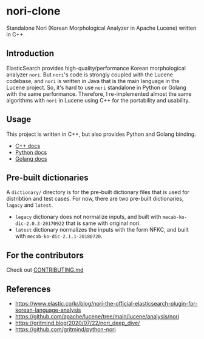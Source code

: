# nori-clone

Standalone Nori (Korean Morphological Analyzer in Apache Lucene) written in C++.

## Introduction

ElasticSearch provides high-quality/performance Korean morphological analyzer `nori`. But `nori`'s code is strongly coupled with the Lucene codebase, and `nori` is written in Java that is the main language in the Lucene project. So, it's hard to use `nori` standalone in Python or Golang with the same performance. Therefore, I re-implemented almost the same algorithms with `nori` in Lucene using C++ for the portability and usability.

## Usage

This project is written in C++, but also provides Python and Golang binding.

* [C++ docs](./nori/lib/README.md)
* [Python docs](./nori/python/README.md)
* [Golang docs](./nori/go/README.md)

## Pre-built dictionaries

A `dictionary/` directory is for the pre-built dictionary files that is used for distribtion and test cases. For now, there are two pre-built dictionaries, `lagacy` and `latest`.

* `legacy` dictionary does not normalize inputs, and built with `mecab-ko-dic-2.0.3-20170922` that is same with original nori.
* `latest` dictionary normalizes the inputs with the form NFKC, and built with `mecab-ko-dic-2.1.1-20180720`.

## For the contributors

Check out [CONTRIBUTING.md](./CONTRIBUTING.md)

## References

* <https://www.elastic.co/kr/blog/nori-the-official-elasticsearch-plugin-for-korean-language-analysis>
* <https://github.com/apache/lucene/tree/main/lucene/analysis/nori>
* <https://gritmind.blog/2020/07/22/nori_deep_dive/>
* <https://github.com/gritmind/python-nori>
